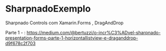 # SharpnadoExemplo
Sharpnado Controls com Xamarin.Forms , DragAndDrop

Parte 1 - : https://medium.com/@bertuzzi/o-incr%C3%ADvel-sharpnado-presentation-forms-parte-1-horizontallistview-e-draganddrop-d9f678c2f703
